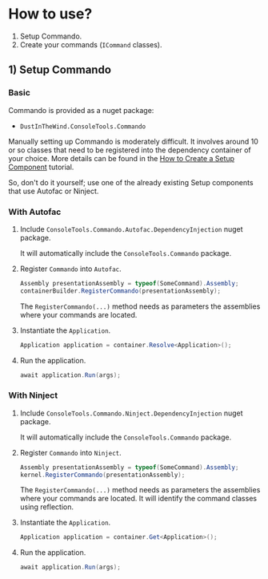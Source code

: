 # How to use?

1. Setup Commando.
2. Create your commands (`ICommand` classes).

## 1) Setup Commando

### Basic

Commando is provided as a nuget package:

- `DustInTheWind.ConsoleTools.Commando`

Manually setting up Commando is moderately difficult. It involves around 10 or so classes that need to be registered into the dependency container of your choice. More details can be found in the [How to Create a Setup Component](how-to-create-setup-component.md) tutorial.

So, don't do it yourself; use one of the already existing Setup components that use Autofac or Ninject.

### With Autofac

1. Include `ConsoleTools.Commando.Autofac.DependencyInjection` nuget package.

   It will automatically include the `ConsoleTools.Commando` package.

2. Register `Commando` into `Autofac`.

   ```csharp
   Assembly presentationAssembly = typeof(SomeCommand).Assembly;
   containerBuilder.RegisterCommando(presentationAssembly);
   ```

   The `RegisterCommando(...)` method needs as parameters the assemblies where your commands are located. 

3. Instantiate the `Application`.

   ```csharp
   Application application = container.Resolve<Application>();
   ```

4. Run the application.

   ```csharp
   await application.Run(args);
   ```

### With Ninject

1. Include `ConsoleTools.Commando.Ninject.DependencyInjection` nuget package.

   It will automatically include the `ConsoleTools.Commando` package.

2. Register `Commando` into `Ninject`.

   ```csharp
   Assembly presentationAssembly = typeof(SomeCommand).Assembly;
   kernel.RegisterCommando(presentationAssembly);
   ```

   The `RegisterCommando(...)` method needs as parameters the assemblies where your commands are located. It will identify the command classes using reflection.

3. Instantiate the `Application`.

   ```csharp
   Application application = container.Get<Application>();
   ```

4. Run the application.

   ```csharp
   await application.Run(args);
   ```

